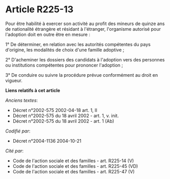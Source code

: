 # Article R225-13

Pour être habilité à exercer son activité au profit des mineurs de quinze ans de nationalité étrangère et résidant à
l'étranger, l'organisme autorisé pour l'adoption doit en outre être en mesure :

1° De déterminer, en relation avec les autorités compétentes du pays d'origine, les modalités de choix d'une famille
adoptive ;

2° D'acheminer les dossiers des candidats à l'adoption vers des personnes ou institutions compétentes pour prononcer
l'adoption ;

3° De conduire ou suivre la procédure prévue conformément au droit en vigueur.

**Liens relatifs à cet article**

_Anciens textes_:

  - Décret n°2002-575 2002-04-18 art. 1, II
  - Décret n°2002-575 du 18 avril 2002 - art. 1, v. init.
  - Décret n°2002-575 du 18 avril 2002 - art. 1 (Ab)

_Codifié par_:

  - Décret n°2004-1136 2004-10-21

_Cité par_:

  - Code de l'action sociale et des familles - art. R225-14 (V)
  - Code de l'action sociale et des familles - art. R225-45 (VD)
  - Code de l'action sociale et des familles - art. R225-47 (V)
